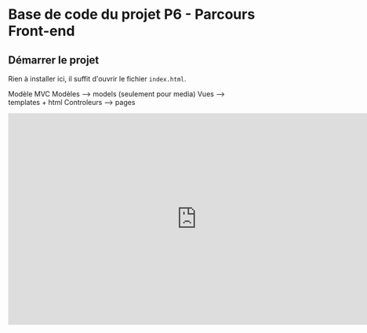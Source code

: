 # Base de code du projet P6 - Parcours Front-end

## Démarrer le projet

Rien à installer ici, il suffit d'ouvrir le fichier `index.html`.

Modèle MVC
Modèles --> models (seulement pour media)
Vues --> templates + html
Controleurs --> pages

<iframe width="768" height="432" src="https://miro.com/app/live-embed/uXjVNOu4mUc=/?moveToViewport=-1155,-653,3395,1646&embedId=641633677412" frameborder="0" scrolling="no" allow="fullscreen; clipboard-read; clipboard-write" allowfullscreen></iframe>
